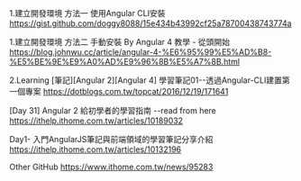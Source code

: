 1.建立開發環境 方法一 使用Angular CLI安裝
https://gist.github.com/doggy8088/15e434b43992cf25a78700438743774a

1.建立開發環境 方法二 手動安裝  By Angular 4 教學 - 從頭開始
https://blog.johnwu.cc/article/angular-4-%E6%95%99%E5%AD%B8-%E5%BE%9E%E9%A0%AD%E9%96%8B%E5%A7%8B.html

2.Learning
[筆記][Angular 2][Angular 4] 學習筆記01--透過Angular-CLI建置第一個專案
https://dotblogs.com.tw/topcat/2016/12/19/171641

[Day 31] Angular 2 給初學者的學習指南	--read from here
https://ithelp.ithome.com.tw/articles/10189032

Day1- 入門AngularJS筆記與前端領域的學習筆記分享介紹
https://ithelp.ithome.com.tw/articles/10132196

Other GitHub
https://www.ithome.com.tw/news/95283
